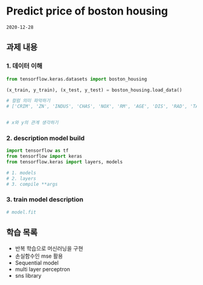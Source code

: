 # Predict price of boston housing

    2020-12-28


## 과제 내용 

### 1. 데이터 이해

```python
from tensorflow.keras.datasets import boston_housing

(x_train, y_train), (x_test, y_test) = boston_housing.load_data()

# 컬럼 의미 파악하기
# ['CRIM', 'ZN', 'INDUS', 'CHAS', 'NOX', 'RM', 'AGE', 'DIS', 'RAD', 'TAX', 'PTRATIO', 'B', 'LSTAT']


# x와 y의 관계 생각하기
```

### 2. description model build

```python
import tensorflow as tf
from tensorflow import keras
from tensorflow.keras import layers, models

# 1. models
# 2. layers
# 3. compile **args

```

### 3. train model description

```python
# model.fit

```

## 학습 목록

- 반복 학습으로 머신러닝을 구현
- 손실함수인 mse 활용
- Sequential model
- multi layer perceptron
- sns library